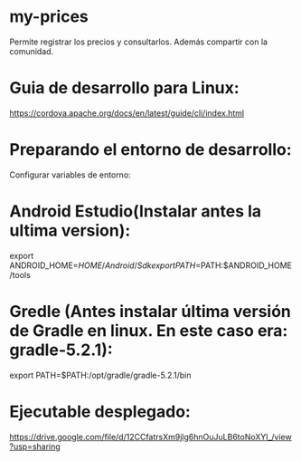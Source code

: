 # my-prices
Permite registrar los precios y consultarlos. Además compartir con la comunidad.

# Guia de desarrollo para Linux:
https://cordova.apache.org/docs/en/latest/guide/cli/index.html

# Preparando el entorno de desarrollo:
Configurar variables de entorno:
# Android Estudio(Instalar antes la ultima version):
export ANDROID_HOME=$HOME/Android/Sdk
export PATH=$PATH:$ANDROID_HOME/tools
# Gredle (Antes instalar última versión de Gradle en linux. En este caso era: gradle-5.2.1):
export PATH=$PATH:/opt/gradle/gradle-5.2.1/bin

# Ejecutable desplegado:
https://drive.google.com/file/d/12CCfatrsXm9jlg6hnOuJuLB6toNoXYl_/view?usp=sharing
